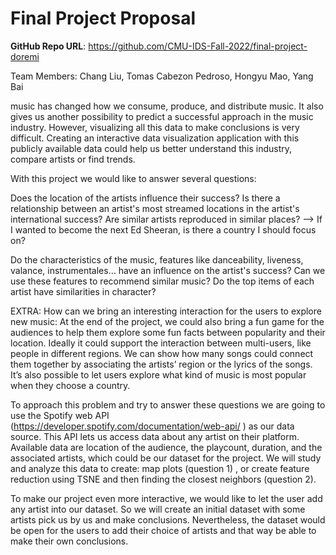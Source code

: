 # Final Project Proposal

**GitHub Repo URL**: https://github.com/CMU-IDS-Fall-2022/final-project-doremi 

Team Members: Chang Liu, Tomas Cabezon Pedroso, Hongyu Mao, Yang Bai


music has changed how we consume, produce, and distribute music. It also gives us another possibility to predict a successful approach in the music industry. However, visualizing all this data to make conclusions is very difficult. Creating an interactive data visualization application with this publicly available data could help us better understand this industry, compare artists or find trends.

With this project we would like to answer several questions:

Does the location of the artists influence their success? Is there a relationship between an artist's most streamed locations in the artist's international success? Are similar artists reproduced in similar places?
—>  If I wanted to become the next Ed Sheeran, is there a country I should focus on?

Do the characteristics of the music, features like danceability, liveness, valance, instrumentales… have an influence on the artist's success? Can we use these features to recommend similar music? Do the top items of each artist have similarities in character?


EXTRA: How can we bring an interesting interaction for the users to explore new music:
At the end of the project, we could also bring a fun game for the audiences to help them explore some fun facts between popularity and their location. Ideally it could support the interaction between multi-users, like people in different regions. We can show how many songs could connect them together by associating the artists’ region or the lyrics of the songs. It’s also possible to let users explore what kind of music is most popular when they choose a country.
 
 
To approach this problem and try to answer these questions we are going to use the  Spotify web API (https://developer.spotify.com/documentation/web-api/ ) as our data source. This API lets us access data about any artist on their platform. Available data are location of the audience, the playcount, duration, and the associated artists, which could be our dataset for the project.  We will study and analyze this data to create: map plots (question 1) , or create feature reduction using TSNE and then finding the closest neighbors (question 2). 
 
To make our project even more interactive, we would like to let the user add any artist into our dataset. So we will create an initial dataset with some artists pick us by us and make conclusions. Nevertheless, the dataset would be open for the users to add their choice of artists and that way be able to make their own conclusions.

